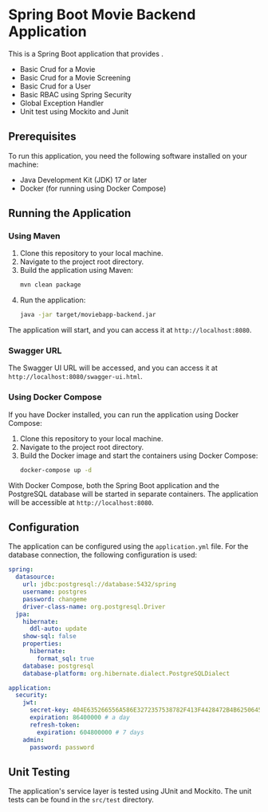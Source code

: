 # Spring Boot Movie Backend Application

This is a Spring Boot application that provides <Description of the application>.

- Basic Crud for a Movie
- Basic Crud for a Movie Screening
- Basic Crud for a User
- Basic RBAC using Spring Security
- Global Exception Handler
- Unit test using Mockito and Junit

## Prerequisites

To run this application, you need the following software installed on your machine:

- Java Development Kit (JDK) 17 or later
- Docker (for running using Docker Compose)

## Running the Application

### Using Maven

1. Clone this repository to your local machine.
2. Navigate to the project root directory.
3. Build the application using Maven:
   ```bash
   mvn clean package
   ```
4. Run the application:
   ```bash
   java -jar target/moviebapp-backend.jar
   ```

The application will start, and you can access it at `http://localhost:8080`.

### Swagger URL

The Swagger UI URL will be accessed, and you can access it at `http://localhost:8080/swagger-ui.html`.

### Using Docker Compose

If you have Docker installed, you can run the application using Docker Compose:

1. Clone this repository to your local machine.
2. Navigate to the project root directory.
3. Build the Docker image and start the containers using Docker Compose:
   ```bash
   docker-compose up -d
   ```

With Docker Compose, both the Spring Boot application and the PostgreSQL database will be started in separate containers. The application will be accessible at `http://localhost:8080`.


## Configuration

The application can be configured using the `application.yml` file. For the database connection, the following configuration is used:

```yaml
spring:
  datasource:
    url: jdbc:postgresql://database:5432/spring
    username: postgres
    password: changeme
    driver-class-name: org.postgresql.Driver
  jpa:
    hibernate:
      ddl-auto: update
    show-sql: false
    properties:
      hibernate:
        format_sql: true
    database: postgresql
    database-platform: org.hibernate.dialect.PostgreSQLDialect

application:
  security:
    jwt:
      secret-key: 404E635266556A586E3272357538782F413F4428472B4B6250645367566B5970
      expiration: 86400000 # a day
      refresh-token:
        expiration: 604800000 # 7 days
    admin:
      password: password
```


## Unit Testing

The application's service layer is tested using JUnit and Mockito. The unit tests can be found in the `src/test` directory.
